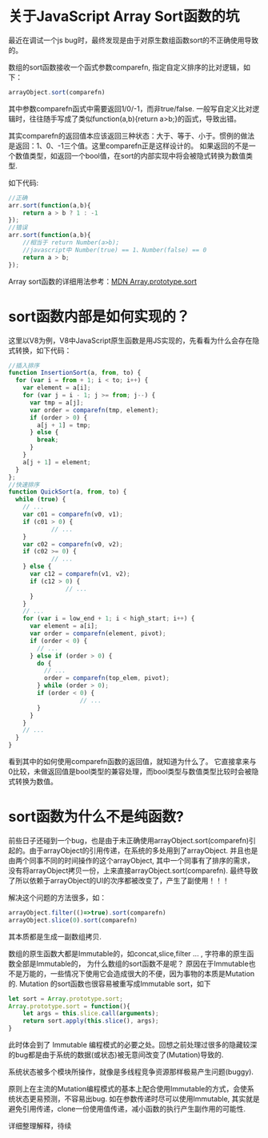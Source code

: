 # 关于JavaScript Array Sort函数的坑

最近在调试一个js bug时，最终发现是由于对原生数组函数sort的不正确使用导致的。

数组的sort函数接收一个函式参数comparefn, 指定自定义排序的比对逻辑，如下：
```javascript
arrayObject.sort(comparefn)
```
其中参数comparefn函式中需要返回1/0/-1，而非true/false.
一般写自定义比对逻辑时，往往随手写成了类似function(a,b){return a>b;}的函式，导致出错。

其实comparefn的返回值本应该返回三种状态：大于、等于、小于。惯例的做法是返回：1、0、-1三个值。这里comparefn正是这样设计的。
如果返回的不是一个数值类型，如返回一个bool值，在sort的内部实现中将会被隐式转换为数值类型.

如下代码:
```javascript
//正确
arr.sort(function(a,b){
	return a > b ? 1 : -1
});
//错误
arr.sort(function(a,b){
	//相当于 return Number(a>b);
	//javascript中 Number(true) == 1、Number(false) == 0
 	return a > b;
});
```

Array sort函数的详细用法参考：[MDN Array.prototype.sort ](https://developer.mozilla.org/zh-CN/docs/Web/JavaScript/Reference/Global_Objects/Array/sort)

# sort函数内部是如何实现的？

这里以V8为例，V8中JavaScript原生函数是用JS实现的，先看看为什么会存在隐式转换，如下代码：
```javascript
//插入排序
function InsertionSort(a, from, to) {
  for (var i = from + 1; i < to; i++) {
    var element = a[i];
    for (var j = i - 1; j >= from; j--) {
      var tmp = a[j];
      var order = comparefn(tmp, element);
      if (order > 0) {
        a[j + 1] = tmp;
      } else {
        break;
      }
    }
    a[j + 1] = element;
  }
};
//快速排序
function QuickSort(a, from, to) {
  while (true) {
    // ...
    var c01 = comparefn(v0, v1);
    if (c01 > 0) {
			// ...
    }
    var c02 = comparefn(v0, v2);
    if (c02 >= 0) {
			// ...
    } else {
      var c12 = comparefn(v1, v2);
      if (c12 > 0) {
				// ...
      }
    }
    // ...
    for (var i = low_end + 1; i < high_start; i++) {
      var element = a[i];
      var order = comparefn(element, pivot);
      if (order < 0) {
        // ...
      } else if (order > 0) {
        do {
          // ...
          order = comparefn(top_elem, pivot);
        } while (order > 0);
        if (order < 0) {
					// ...
        }
      }
    }
    // ...
  }
}
```
看到其中的如何使用comparefn函数的返回值，就知道为什么了。
它直接拿来与0比较，未做返回值是bool类型的兼容处理，而bool类型与数值类型比较时会被隐式转换为数值。


# sort函数为什么不是纯函数?

前些日子还碰到一个bug，也是由于未正确使用arrayObject.sort(comparefn)引起的。由于arrayObject的引用传递，在系统的多处用到了arrayObject.
并且也是由两个同事不同的时间操作的这个arrayObject, 其中一个同事有了排序的需求，没有将arrayObject拷贝一份，上来直接arrayObject.sort(comparefn). 最终导致了所以依赖于arrayObject的UI的次序都被改变了，产生了副使用！！！

解决这个问题的方法很多，如：
```javascript
arrayObject.filter(()=>true).sort(comparefn)
arrayObject.slice(0).sort(comparefn)
```
其本质都是生成一副数组拷贝.

数组的原生函数大都是Immutable的，如concat,slice,filter ... , 字符串的原生函数全部是Immutable的， 为什么数组的sort函数不是呢？
原因在于Immutable也不是万能的，一些情况下使用它会造成很大的不便，因为事物的本质是Mutation的.
Mutation 的sort函数也很容易被重写成Immutable sort，如下

```javascript
let sort = Array.prototype.sort;
Array.prototype.sort = function(){
	let args = this.slice.call(arguments);
	return sort.apply(this.slice(), args);
}
```

此时体会到了 Immutable 编程模式的必要之处。回想之前处理过很多的隐藏较深的bug都是由于系统的数据(或状态)被无意间改变了(Mutation)导致的.

系统状态被多个模块所操作，就像是多线程竞争资源那样极易产生问题(buggy).



原则上在主流的Mutation编程模式的基本上配合使用Immutable的方式，会使系统状态更易预测，不容易出bug.
如在参数传递时尽可以使用Immutable, 其实就是避免引用传递，clone一份使用值传递，减小函数的执行产生副作用的可能性.


详细整理解释，待续
